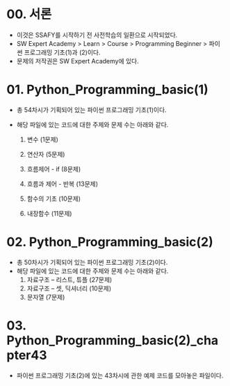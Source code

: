 # 00. 서론

- 이것은 SSAFY를 시작하기 전 사전학습의 일환으로 시작되었다.
- SW Expert Academy > Learn > Course > Programming Beginner > 파이썬 프로그래밍 기초(1)과 (2)이다.
- 문제의 저작권은 SW Expert Academy에 있다.





# 01. Python_Programming_basic(1)

- 총 54차시가 기획되어 있는  파이썬 프로그래밍 기초(1)이다.

- 해당 파일에 있는 코드에 대한 주제와 문제 수는 아래와 같다.

  1. 변수 (1문제)

  2. 연산자 (5문제)

  3. 흐름제어 - if (8문제)

  4. 흐름과 제어 - 반복 (13문제)

  5. 함수의 기초 (10문제)

  6. 내장함수 (11문제)

     





# 02. Python_Programming_basic(2)

- 총 50차시가 기획되어 있는 파이썬 프로그래밍 기초(2)이다.
- 해당 파일에 있는 코드에 대한 주제와 문제 수는 아래와 같다.
  1. 자료구조 – 리스트, 튜플 (27문제)
  2. 자료구조 – 셋, 딕셔너리 (10문제)
  3. 문자열 (7문제)





# 03. Python_Programming_basic(2)_chapter43

- 파이썬 프로그래밍 기초(2)에 있는 43차시에 관한 예제 코드를 모아놓은 파일이다.
